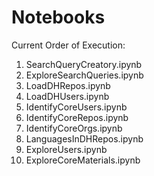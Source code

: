 # Notebooks


Current Order of Execution:

1. SearchQueryCreatory.ipynb
2. ExploreSearchQueries.ipynb
3. LoadDHRepos.ipynb
4. LoadDHUsers.ipynb
5. IdentifyCoreUsers.ipynb
6. IdentifyCoreRepos.ipynb
7. IdentifyCoreOrgs.ipynb
8. LanguagesInDHRepos.ipynb
9. ExploreUsers.ipynb
10. ExploreCoreMaterials.ipynb